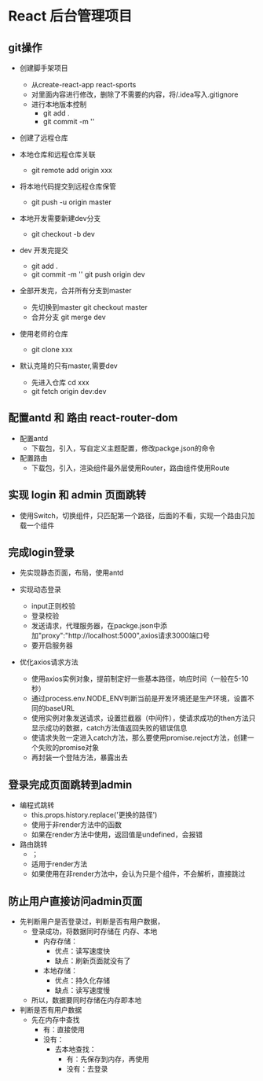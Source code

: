 # React 后台管理项目
## git操作
* 创建脚手架项目
  * 从create-react-app react-sports
  * 对里面内容进行修改，删除了不需要的内容，将/.idea写入.gitignore
  * 进行本地版本控制
      * git add .
      * git commit -m ''
* 创建了远程仓库
* 本地仓库和远程仓库关联
  * git remote add origin xxx
* 将本地代码提交到远程仓库保管
  * git push -u origin master
* 本地开发需要新建dev分支
  * git checkout -b dev
* dev 开发完提交
  * git add .
  * git commit -m ''
  git push origin dev
* 全部开发完，合并所有分支到master
  * 先切换到master git checkout master
  * 合并分支 git merge dev
  
  
* 使用老师的仓库
  * git clone xxx
* 默认克隆的只有master,需要dev
  * 先进入仓库 cd xxx
  * git fetch origin dev:dev
  
## 配置antd 和 路由 react-router-dom
* 配置antd
  * 下载包，引入，写自定义主题配置，修改packge.json的命令
* 配置路由
  * 下载包，引入，渲染组件最外层使用Router，路由组件使用Route

## 实现 login 和 admin 页面跳转
* 使用Switch，切换组件，只匹配第一个路径，后面的不看，实现一个路由只加载一个组件

## 完成login登录
* 先实现静态页面，布局，使用antd
* 实现动态登录
  * input正则校验
  * 登录校验
  * 发送请求，代理服务器，在packge.json中添加"proxy":"http://localhost:5000",axios请求3000端口号
  * 要开启服务器
  
* 优化axios请求方法
  * 使用axios实例对象，提前制定好一些基本路径，响应时间（一般在5-10秒）
  * 通过process.env.NODE_ENV判断当前是开发环境还是生产环境，设置不同的baseURL
  * 使用实例对象发送请求，设置拦截器（中间件），使请求成功的then方法只显示成功的数据，catch方法值返回失败的错误信息
  * 使请求失败一定进入catch方法，那么要使用promise.reject方法，创建一个失败的promise对象
  * 再封装一个登陆方法，暴露出去
  
## 登录完成页面跳转到admin
* 编程式跳转
  * this.props.history.replace('更换的路径')
  * 使用于非render方法中的函数
  * 如果在render方法中使用，返回值是undefined，会报错
* 路由跳转
  * <Redirect to="更换的路径" />；
  * 适用于render方法
  * 如果使用在非render方法中，会认为只是个组件，不会解析，直接跳过
  
## 防止用户直接访问admin页面
* 先判断用户是否登录过，判断是否有用户数据，
  * 登录成功，将数据同时存储在 内存、本地
    * 内存存储：
      * 优点：读写速度快
      * 缺点：刷新页面就没有了
    * 本地存储：
      * 优点：持久化存储
      * 缺点：读写速度慢
  * 所以，数据要同时存储在内存即本地
* 判断是否有用户数据
  * 先在内存中查找
    * 有：直接使用
    * 没有：
      * 去本地查找：
        * 有：先保存到内存，再使用
        * 没有：去登录



  
  
